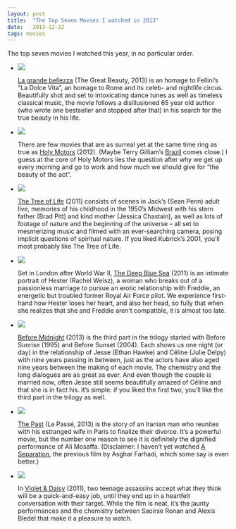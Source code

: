 ```yaml
---
layout: post
title:  "The Top Seven Movies I watched in 2013"
date:   2013-12-22
tags: movies
---
```


The top seven movies I watched this year, in no particular order.

-   ![](http://content9.flixster.com/movie/11/17/32/11173207_det.jpg)

    [La grande bellezza](http://www.rottentomatoes.com/m/the_great_beauty/) (The Great Beauty, 2013) is an homage to Fellini’s “La Dolce Vita”, an homage to Rome and its celeb- and nightlife circus. Beautifully shot and set to intoxicating dance tunes as well as timeless classical music, the movie follows a disillusioned 65 year old author (who wrote one bestseller and stopped after that) in his search for the true beauty in his life.

-   ![](http://content7.flixster.com/movie/11/16/70/11167005_det.jpg)

    There are few movies that are as surreal yet at the same time ring as true as [Holy Motors](http://www.rottentomatoes.com/m/holy_motors/) (2012). (Maybe Terry Gilliam’s [Brazil](http://www.rottentomatoes.com/m/1003033-brazil/) comes close.) I guess at the core of Holy Motors lies the question after why we get up every morning and go to work and how much we should give for “the beauty of the act”.

-   ![](http://content6.flixster.com/movie/11/15/72/11157220_det.jpg)

    [The Tree of Life](http://www.rottentomatoes.com/m/the_tree_of_life_2011/) (2011) consists of scenes in Jack’s (Sean Penn) adult live, memories of his childhood in the 1950’s Midwest with his stern father (Brad Pitt) and kind mother (Jessica Chastain), as well as lots of footage of nature and the beginning of the universe – all set to mesmerizing music and filmed with an ever-searching camera, posing implicit questions of spiritual nature. If you liked Kubrick’s 2001, you’ll most probably like The Tree of Life.

-   ![](http://content9.flixster.com/movie/11/16/38/11163891_det.jpg)

    Set in London after World War II, [The Deep Blue Sea](http://www.rottentomatoes.com/m/the_deep_blue_sea/) (2011) is an intimate portrait of Hester (Rachel Weisz), a woman who breaks out of a passionless marriage to pursue an erotic relationship with Freddie, an energetic but troubled former Royal Air Force pilot. We experience first-hand how Hester loses her heart, and also her head, so fully that when she realizes that she and Freddie aren’t compatible, it is almost too late.

-   ![](http://content7.flixster.com/movie/11/17/41/11174169_det.jpg)

    [Before Midnight](http://www.rottentomatoes.com/m/before_midnight_2013/) (2013) is the third part in the trilogy started with Before Sunrise (1995) and Before Sunset (2004). Each shows us one night (or day) in the relationship of Jesse (Ethan Hawke) and Céline (Julie Delpy) with nine years passing in between, just as the actors have also aged nine years between the making of each movie. The chemistry and the long dialogues are as great as ever. And even though the couple is married now, often Jesse still seems beautifully amazed of Céline and that she is in fact his. It’s simple: if you liked the first two, you’ll like the third part in the trilogy as well.

-   ![](http://content7.flixster.com/movie/11/17/12/11171245_det.jpg)

    [The Past](http://www.rottentomatoes.com/m/le_passe/) (Le Passé, 2013) is the story of an Iranian man who reunites with his estranged wife in Paris to finalize their divorce. It’s a powerful movie, but the number one reason to see it is definitely the dignified performance of Ali Mosaffa. (Disclaimer: I haven’t yet watched [A Separation](http://www.rottentomatoes.com/m/a_separation_2011/), the previous film by Asghar Farhadi, which some say is even better.)

-   ![](http://content6.flixster.com/movie/11/17/11/11171168_det.jpg)

    In [Violet & Daisy](http://www.rottentomatoes.com/m/violet_and_daisy/) (2011), two teenage assassins accept what they think will be a quick-and-easy job, until they end up in a heartfelt conversation with their target. While the film is neat, it’s the jaunty performances and the chemistry between Saoirse Ronan and Alexis Bledel that make it a pleasure to watch.


